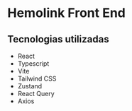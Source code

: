# Hemolink Front End

## Tecnologias utilizadas

- React
- Typescript
- Vite
- Tailwind CSS
- Zustand
- React Query
- Axios